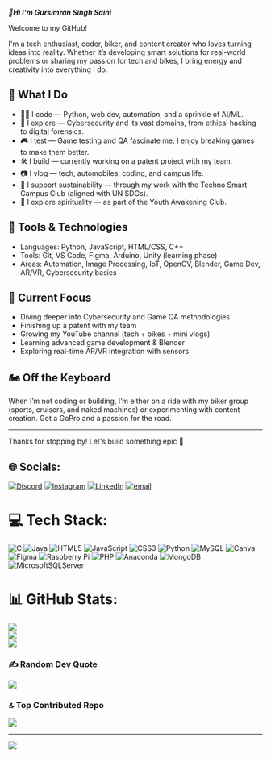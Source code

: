 ***👋Hi I'm Gursimran Singh Saini***


Welcome to my GitHub!

I'm a tech enthusiast, coder, biker, and content creator who loves turning ideas into reality. Whether it’s developing smart solutions for real-world problems or sharing my passion for tech and bikes, I bring energy and creativity into everything I do.

## 🚀 What I Do

- 👨‍💻 I code — Python, web dev, automation, and a sprinkle of AI/ML.
- 🔐 I explore — Cybersecurity and its vast domains, from ethical hacking to digital forensics.
- 🎮 I test — Game testing and QA fascinate me; I enjoy breaking games to make them better.
- 🛠️ I build — currently working on a patent project with my team.
- 📷 I vlog — tech, automobiles, coding, and campus life.
- 🌿 I support sustainability — through my work with the Techno Smart Campus Club (aligned with UN SDGs).
- 🧘 I explore spirituality — as part of the Youth Awakening Club.

## 🔧 Tools & Technologies

- Languages: Python, JavaScript, HTML/CSS, C++
- Tools: Git, VS Code, Figma, Arduino, Unity (learning phase)
- Areas: Automation, Image Processing, IoT, OpenCV, Blender, Game Dev, AR/VR, Cybersecurity basics

## 🎯 Current Focus

- Diving deeper into Cybersecurity and Game QA methodologies
- Finishing up a patent with my team
- Growing my YouTube channel (tech + bikes + mini vlogs)
- Learning advanced game development & Blender
- Exploring real-time AR/VR integration with sensors

## 🏍️ Off the Keyboard

When I’m not coding or building, I’m either on a ride with my biker group (sports, cruisers, and naked machines) or experimenting with content creation. Got a GoPro and a passion for the road.

---

Thanks for stopping by! Let's build something epic 🚀

## 🌐 Socials:
[![Discord](https://img.shields.io/badge/Discord-%237289DA.svg?logo=discord&logoColor=white)](https://discord.gg/simranonthebeat0008) [![Instagram](https://img.shields.io/badge/Instagram-%23E4405F.svg?logo=Instagram&logoColor=white)](https://instagram.com/gursimran_rides_a_220cc) [![LinkedIn](https://img.shields.io/badge/LinkedIn-%230077B5.svg?logo=linkedin&logoColor=white)](www.linkedin.com/in/gursimran-singh-saini-786b0028b) [![email](https://img.shields.io/badge/Email-D14836?logo=gmail&logoColor=white)](mailto:gursimransinghsaini81@gmail.com) 

# 💻 Tech Stack:
![C](https://img.shields.io/badge/c-%2300599C.svg?style=for-the-badge&logo=c&logoColor=white) ![Java](https://img.shields.io/badge/java-%23ED8B00.svg?style=for-the-badge&logo=openjdk&logoColor=white) ![HTML5](https://img.shields.io/badge/html5-%23E34F26.svg?style=for-the-badge&logo=html5&logoColor=white) ![JavaScript](https://img.shields.io/badge/javascript-%23323330.svg?style=for-the-badge&logo=javascript&logoColor=%23F7DF1E) ![CSS3](https://img.shields.io/badge/css3-%231572B6.svg?style=for-the-badge&logo=css3&logoColor=white) ![Python](https://img.shields.io/badge/python-3670A0?style=for-the-badge&logo=python&logoColor=ffdd54) ![MySQL](https://img.shields.io/badge/mysql-4479A1.svg?style=for-the-badge&logo=mysql&logoColor=white) ![Canva](https://img.shields.io/badge/Canva-%2300C4CC.svg?style=for-the-badge&logo=Canva&logoColor=white) ![Figma](https://img.shields.io/badge/figma-%23F24E1E.svg?style=for-the-badge&logo=figma&logoColor=white) ![Raspberry Pi](https://img.shields.io/badge/-Raspberry_Pi-C51A4A?style=for-the-badge&logo=Raspberry-Pi) ![PHP](https://img.shields.io/badge/php-%23777BB4.svg?style=for-the-badge&logo=php&logoColor=white) ![Anaconda](https://img.shields.io/badge/Anaconda-%2344A833.svg?style=for-the-badge&logo=anaconda&logoColor=white) ![MongoDB](https://img.shields.io/badge/MongoDB-%234ea94b.svg?style=for-the-badge&logo=mongodb&logoColor=white) ![MicrosoftSQLServer](https://img.shields.io/badge/Microsoft%20SQL%20Server-CC2927?style=for-the-badge&logo=microsoft%20sql%20server&logoColor=white)
# 📊 GitHub Stats:
![](https://github-readme-stats.vercel.app/api?username=SimranGur9335&theme=onedark&hide_border=false&include_all_commits=false&count_private=false)<br/>
![](https://nirzak-streak-stats.vercel.app/?user=SimranGur9335&theme=onedark&hide_border=false)<br/>
![](https://github-readme-stats.vercel.app/api/top-langs/?username=SimranGur9335&theme=onedark&hide_border=false&include_all_commits=false&count_private=false&layout=compact)

### ✍️ Random Dev Quote
![](https://quotes-github-readme.vercel.app/api?type=horizontal&theme=radical)

### 🔝 Top Contributed Repo
![](https://github-contributor-stats.vercel.app/api?username=SimranGur9335&limit=5&theme=dark&combine_all_yearly_contributions=true)

---
[![](https://visitcount.itsvg.in/api?id=SimranGur9335&icon=0&color=0)](https://visitcount.itsvg.in)

<!-- Proudly created with GPRM ( https://gprm.itsvg.in ) -->
